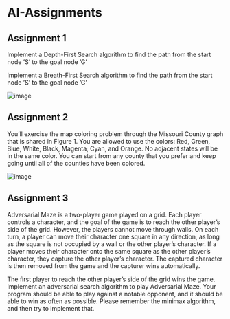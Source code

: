# AI-Assignments
## Assignment 1
Implement a Depth-First Search algorithm to find the path from the start node ’S’ to the goal node
’G’

Implement a Breath-First Search algorithm to find the path from the start node ’S’ to the goal node
’G’

![image](https://github.com/Aashay98/AI-Assignments/assets/45003980/60a87f83-37a1-4acf-9c4b-f6ff0a0f688c)

## Assignment 2
You’ll exercise the map coloring problem through the Missouri County graph
that is shared in Figure 1. You are allowed to use the colors: Red, Green, Blue,
White, Black, Magenta, Cyan, and Orange. No adjacent states will be in the
same color. You can start from any county that you prefer and keep going until all of the counties
have been colored.

![image](https://github.com/Aashay98/AI-Assignments/assets/45003980/09cb2ccc-36e4-4fa7-bca9-c7aae3a2b8d5)

## Assignment 3
Adversarial Maze is a two-player game played on a grid. Each player controls a character, and
the goal of the game is to reach the other player’s side of the grid. However, the players cannot
move through walls.
On each turn, a player can move their character one square in any direction, as long as the
square is not occupied by a wall or the other player’s character. If a player moves their
character onto the same square as the other player’s character, they capture the other player’s
character. The captured character is then removed from the game and the capturer wins
automatically.

The first player to reach the other player’s side of the grid wins the game.
Implement an adversarial search algorithm to play Adversarial Maze. Your program should
be able to play against a notable opponent, and it should be able to win as often as possible.
Please remember the minimax algorithm, and then try to implement that.

